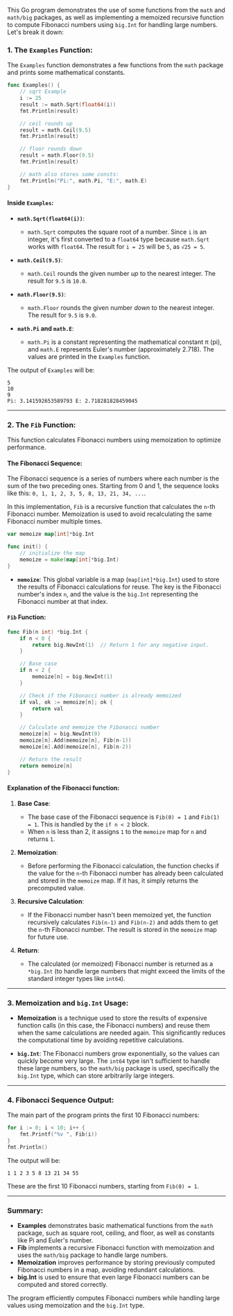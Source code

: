This Go program demonstrates the use of some functions from the `math` and `math/big` packages, as well as implementing a memoized recursive function to compute Fibonacci numbers using `big.Int` for handling large numbers. Let's break it down:

### 1. **The `Examples` Function:**
The `Examples` function demonstrates a few functions from the `math` package and prints some mathematical constants. 

```go
func Examples() {
	// sqrt Example
	i := 25
	result := math.Sqrt(float64(i))
	fmt.Println(result)

	// ceil rounds up
	result = math.Ceil(9.5)
	fmt.Println(result)

	// floor rounds down
	result = math.Floor(9.5)
	fmt.Println(result)

	// math also stores some consts:
	fmt.Println("Pi:", math.Pi, "E:", math.E)
}
```

#### Inside `Examples`:

- **`math.Sqrt(float64(i))`**:
  - `math.Sqrt` computes the square root of a number. Since `i` is an integer, it's first converted to a `float64` type because `math.Sqrt` works with `float64`. The result for `i = 25` will be `5`, as `√25 = 5`.

- **`math.Ceil(9.5)`**:
  - `math.Ceil` rounds the given number *up* to the nearest integer. The result for `9.5` is `10.0`.

- **`math.Floor(9.5)`**:
  - `math.Floor` rounds the given number *down* to the nearest integer. The result for `9.5` is `9.0`.

- **`math.Pi` and `math.E`**:
  - `math.Pi` is a constant representing the mathematical constant π (pi), and `math.E` represents Euler's number (approximately 2.718). The values are printed in the `Examples` function.

The output of `Examples` will be:
```
5
10
9
Pi: 3.141592653589793 E: 2.718281828459045
```

---

### 2. **The `Fib` Function:**
This function calculates Fibonacci numbers using memoization to optimize performance. 

#### The Fibonacci Sequence:
The Fibonacci sequence is a series of numbers where each number is the sum of the two preceding ones. Starting from 0 and 1, the sequence looks like this: `0, 1, 1, 2, 3, 5, 8, 13, 21, 34, ...`.

In this implementation, `Fib` is a recursive function that calculates the `n`-th Fibonacci number. Memoization is used to avoid recalculating the same Fibonacci number multiple times.

```go
var memoize map[int]*big.Int

func init() {
	// initialize the map
	memoize = make(map[int]*big.Int)
}
```

- **`memoize`**: This global variable is a map (`map[int]*big.Int`) used to store the results of Fibonacci calculations for reuse. The key is the Fibonacci number's index `n`, and the value is the `big.Int` representing the Fibonacci number at that index.

#### `Fib` Function:

```go
func Fib(n int) *big.Int {
	if n < 0 {
		return big.NewInt(1)  // Return 1 for any negative input.
	}

	// Base case
	if n < 2 {
		memoize[n] = big.NewInt(1)
	}

	// Check if the Fibonacci number is already memoized
	if val, ok := memoize[n]; ok {
		return val
	}

	// Calculate and memoize the Fibonacci number
	memoize[n] = big.NewInt(0)
	memoize[n].Add(memoize[n], Fib(n-1))
	memoize[n].Add(memoize[n], Fib(n-2))

	// Return the result
	return memoize[n]
}
```

#### Explanation of the Fibonacci function:

1. **Base Case**:
   - The base case of the Fibonacci sequence is `Fib(0) = 1` and `Fib(1) = 1`. This is handled by the `if n < 2` block.
   - When `n` is less than 2, it assigns `1` to the `memoize` map for `n` and returns `1`.

2. **Memoization**:
   - Before performing the Fibonacci calculation, the function checks if the value for the `n`-th Fibonacci number has already been calculated and stored in the `memoize` map. If it has, it simply returns the precomputed value.
   
3. **Recursive Calculation**:
   - If the Fibonacci number hasn't been memoized yet, the function recursively calculates `Fib(n-1)` and `Fib(n-2)` and adds them to get the `n`-th Fibonacci number. The result is stored in the `memoize` map for future use.

4. **Return**:
   - The calculated (or memoized) Fibonacci number is returned as a `*big.Int` (to handle large numbers that might exceed the limits of the standard integer types like `int64`).

---

### 3. **Memoization and `big.Int` Usage**:
- **Memoization** is a technique used to store the results of expensive function calls (in this case, the Fibonacci numbers) and reuse them when the same calculations are needed again. This significantly reduces the computational time by avoiding repetitive calculations.
  
- **`big.Int`**: The Fibonacci numbers grow exponentially, so the values can quickly become very large. The `int64` type isn't sufficient to handle these large numbers, so the `math/big` package is used, specifically the `big.Int` type, which can store arbitrarily large integers.

---

### 4. **Fibonacci Sequence Output**:
The main part of the program prints the first 10 Fibonacci numbers:
```go
for i := 0; i < 10; i++ {
	fmt.Printf("%v ", Fib(i))
}
fmt.Println()
```

The output will be:
```
1 1 2 3 5 8 13 21 34 55
```
These are the first 10 Fibonacci numbers, starting from `Fib(0) = 1`.

---

### Summary:
- **Examples** demonstrates basic mathematical functions from the `math` package, such as square root, ceiling, and floor, as well as constants like Pi and Euler's number.
- **Fib** implements a recursive Fibonacci function with memoization and uses the `math/big` package to handle large numbers.
- **Memoization** improves performance by storing previously computed Fibonacci numbers in a map, avoiding redundant calculations.
- **big.Int** is used to ensure that even large Fibonacci numbers can be computed and stored correctly.

The program efficiently computes Fibonacci numbers while handling large values using memoization and the `big.Int` type.